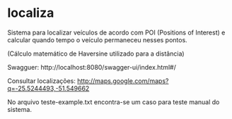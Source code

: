 # localiza

Sistema para localizar veículos de acordo com POI (Positions of Interest) 
e calcular quando tempo o veículo permaneceu nesses pontos.

(Cálculo matemático de Haversine utilizado para a distância)

Swagguer:
http://localhost:8080/swagger-ui/index.html#/

Consultar localizações:
http://maps.google.com/maps?q=-25.5244493,-51.549662

No arquivo teste-example.txt encontra-se um caso para teste manual do sistema.

